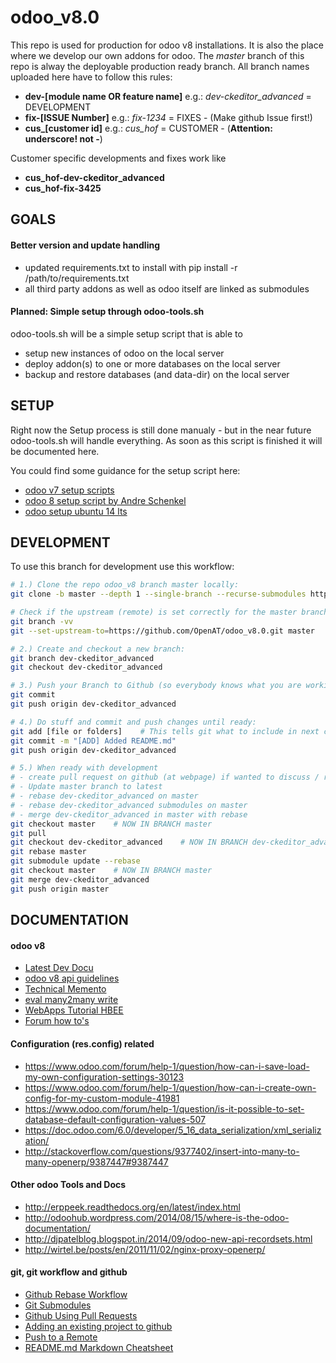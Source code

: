 # odoo_v8.0
This repo is used for production for odoo v8 installations. It is also the place where we develop our own addons for
odoo. The *master* branch of this repo is alway the deployable production ready branch. All branch names uploaded here
have to follow this rules:

- **dev-[module name OR feature name]** e.g.: *dev-ckeditor_advanced* = DEVELOPMENT
- **fix-[ISSUE Number]** e.g.: *fix-1234*  = FIXES - (Make github Issue first!)
- **cus_[customer id]** e.g.: *cus_hof* = CUSTOMER - (**Attention: underscore! not -**)

Customer specific developments and fixes work like 
- **cus_hof-dev-ckeditor_advanced**
- **cus_hof-fix-3425**


## GOALS

#### Better version and update handling
- updated requirements.txt to install with pip install -r /path/to/requirements.txt
- all third party addons as well as odoo itself are linked as submodules

#### Planned: Simple setup through odoo-tools.sh
odoo-tools.sh will be a simple setup script that is able to 
- setup new instances of odoo on the local server
- deploy addon(s) to one or more databases on the local server
- backup and restore databases (and data-dir) on the local server


## SETUP
Right now the Setup process is still done manualy - but in the near future odoo-tools.sh will handle everything. As
soon as this script is finished it will be documented here.

You could find some guidance for the setup script here:
- [odoo v7 setup scripts](https://github.com/OpenAT/odoo-tools/tree/7.0)
- [odoo 8 setup script by Andre Schenkel](https://github.com/lukebranch/odoo-install-scripts/blob/master/odoo-saas4/ubuntu-14-04/odoo_install.sh)
- [odoo setup ubuntu 14 lts](https://www.odoo.com/forum/help-1/question/how-to-install-odoo-from-github-on-ubuntu-14-04-for-testing-purposes-only-ie-not-for-production-52627)


## DEVELOPMENT

To use this branch for development use this workflow:

```bash
# 1.) Clone the repo odoo_v8 branch master locally:
git clone -b master --depth 1 --single-branch --recurse-submodules https://github.com/OpenAT/odoo_v8.0.git [instance_dir]

# Check if the upstream (remote) is set correctly for the master branch
git branch -vv
git --set-upstream-to=https://github.com/OpenAT/odoo_v8.0.git master    # creates remotes and origin

# 2.) Create and checkout a new branch:
git branch dev-ckeditor_advanced
git checkout dev-ckeditor_advanced

# 3.) Push your Branch to Github (so everybody knows what you are working on)
git commit
git push origin dev-ckeditor_advanced

# 4.) Do stuff and commit and push changes until ready:
git add [file or folders]    # This tells git what to include in next commit
git commit -m "[ADD] Added README.md"
git push origin dev-ckeditor_advanced

# 5.) When ready with development 
# - create pull request on github (at webpage) if wanted to discuss / review changes
# - Update master branch to latest
# - rebase dev-ckeditor_advanced on master
# - rebase dev-ckeditor_advanced submodules on master
# - merge dev-ckeditor_advanced in master with rebase
git checkout master    # NOW IN BRANCH master
git pull
git checkout dev-ckeditor_advanced    # NOW IN BRANCH dev-ckeditor_advanced
git rebase master
git submodule update --rebase
git checkout master    # NOW IN BRANCH master
git merge dev-ckeditor_advanced
git push origin master

```


## DOCUMENTATION

#### odoo v8
- [Latest Dev Docu](https://www.odoo.com/documentation/master/howtos/website.html)
- [odoo v8 api guidelines](http://odoo-new-api-guide-line.readthedocs.org/en/latest/)
- [Technical Memento](https://www.odoo.com/files/memento/OpenERP_Technical_Memento_latest.pdf)
- [eval many2many write](https://doc.odoo.com/v6.0/developer/2_5_Objects_Fields_Methods/methods.html/#osv.osv.osv.write)
- [WebApps Tutorial HBEE](https://www.hbee.eu/en-us/blog/archive/2014/9/17/odoo-web-apps/)
- [Forum how to's](https://www.odoo.com/forum/how-to)

#### Configuration (res.config) related
- https://www.odoo.com/forum/help-1/question/how-can-i-save-load-my-own-configuration-settings-30123
- https://www.odoo.com/forum/help-1/question/how-can-i-create-own-config-for-my-custom-module-41981
- https://www.odoo.com/forum/help-1/question/is-it-possible-to-set-database-default-configuration-values-507
- https://doc.odoo.com/6.0/developer/5_16_data_serialization/xml_serialization/
- http://stackoverflow.com/questions/9377402/insert-into-many-to-many-openerp/9387447#9387447

#### Other odoo Tools and Docs
- http://erppeek.readthedocs.org/en/latest/index.html
- http://odoohub.wordpress.com/2014/08/15/where-is-the-odoo-documentation/
- http://djpatelblog.blogspot.in/2014/09/odoo-new-api-recordsets.html
- http://wirtel.be/posts/en/2011/11/02/nginx-proxy-openerp/

#### git, git workflow and github
- [Github Rebase Workflow](http://mettadore.com/2011/09/07/the-ever-deployable-github-workflow/)
- [Git Submodules](http://git-scm.com/docs/git-submodule)
- [Github Using Pull Requests](https://help.github.com/articles/using-pull-requests/)
- [Adding an existing project to github](https://help.github.com/articles/adding-an-existing-project-to-github-using-the-command-line/)
- [Push to a Remote](https://help.github.com/articles/pushing-to-a-remote/)
- [README.md Markdown Cheatsheet](https://github.com/adam-p/markdown-here/wiki/Markdown-Cheatsheet)